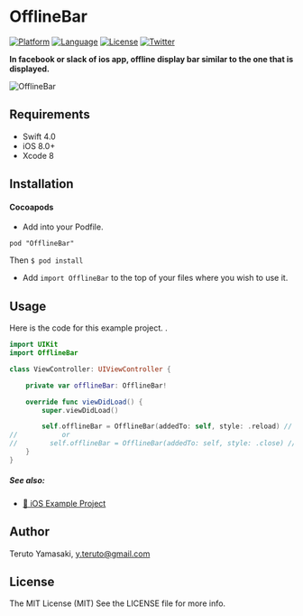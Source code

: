 # OfflineBar

[![Platform](http://img.shields.io/badge/platform-ios-blue.svg?style=flat
             )](https://developer.apple.com/iphone/index.action)
[![Language](http://img.shields.io/badge/language-swift-brightgreen.svg?style=flat
             )](https://developer.apple.com/swift)
[![License](http://img.shields.io/badge/license-MIT-lightgrey.svg?style=flat
            )](http://mit-license.org)
[![Twitter](https://img.shields.io/badge/twitter-@snoozelag-blue.svg?style=flat)](http://twitter.com/snoozelag)

**In facebook or slack of ios app, offline display bar similar to the one that is displayed.**

![OfflineBar](https://github.com/snoozelag/OfflineBar/blob/master/README_resources/OfflineBarDemo20170511.gif)

## Requirements ##
* Swift 4.0
* iOS 8.0+
* Xcode 8

## Installation ##
#### Cocoapods ####
- Add into your Podfile.

```:Podfile
pod "OfflineBar"
```

Then `$ pod install`
- Add `import OfflineBar` to the top of your files where you wish to use it.  

## Usage ##

Here is the code for this example project. .  
```swift
import UIKit
import OfflineBar

class ViewController: UIViewController {

    private var offlineBar: OfflineBar!

    override func viewDidLoad() {
        super.viewDidLoad()

        self.offlineBar = OfflineBar(addedTo: self, style: .reload) // like Slack style
//           or
//        self.offlineBar = OfflineBar(addedTo: self, style: .close) // like Facebook style
    }
}
```

##### See also:  
- [:link: iOS Example Project](https://github.com/snoozelag/OfflineBar/tree/master/Example/OfflineBarExample)

## Author

Teruto Yamasaki, y.teruto@gmail.com

## License ##

The MIT License (MIT)
See the LICENSE file for more info.  
